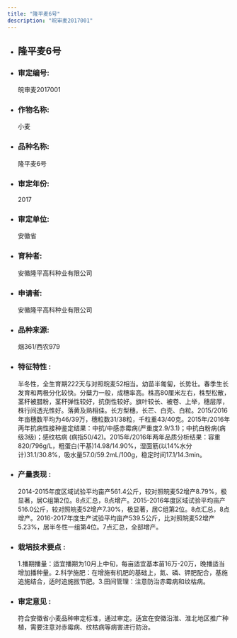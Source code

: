 ```yaml
---
title: "隆平麦6号"
description: "皖审麦2017001"
---
```

* ## 隆平麦6号
* ###  审定编号:  
   皖审麦2017001

*  ### 作物名称:  
   小麦

*   ###  品种名称: 
    隆平麦6号

*   ### 审定年份: 
    2017

*   ### 审定单位:  
    安徽省

*   ### 育种者:  
    安徽隆平高科种业有限公司

*   ### 申请者:  
    安徽隆平高科种业有限公司

*   ### 品种来源:  
    烟361/西农979

*   ### 特征特性 : 
    半冬性，全生育期222天与对照皖麦52相当。幼苗半匍匐，长势壮。春季生长发育和两极分化较快。分蘖力一般，成穗率高。株高80厘米左右，株型松散，茎秆被腊粉，茎秆弹性较好，抗倒性较好。旗叶较长、被卷、上举，穗层厚，株行间透光性好。落黄及熟相佳。长方型穗，长芒、白壳、白粒。2015/2016年亩穗数平均为46/39万，穗粒数31/38粒，千粒重43/40克。2015年/2016年两年抗病性接种鉴定结果：中抗/中感赤霉病(严重度2.9/3.1)；中抗白粉病(病级3级)；感纹枯病 (病指50/42)。2015年/2016年两年品质分析结果：容重820/796g/L，粗蛋白(干基)14.98/14.90%，湿面筋(以14%水分计)31.1/30.8%，吸水量57.0/59.2mL/100g，稳定时间17.1/14.3min。

*   ### 产量表现 : 
    2014-2015年度区域试验平均亩产561.4公斤，较对照皖麦52增产8.79%，极显著，居C组第2位。8点汇总，8点增产。2015-2016年度区域试验平均亩产516.0公斤，较对照皖麦52增产7.30%，极显著，居C组第2位。8点汇总，8点增产。2016-2017年度生产试验平均亩产539.5公斤，比对照皖麦52增产5.23%，居半冬性一组第4位。7点汇总，全部增产。

*   ### 栽培技术要点 : 
    1.播期播量：适宜播期为10月上中旬，每亩适宜基本苗16万-20万，晚播适当增加播种量。2.科学施肥：在增施有机肥的基础上，氮、磷、钾肥配合，基施追施结合，适时追施拔节肥。3.田间管理：注意防治赤霉病和纹枯病。

*   ### 审定意见 : 
    符合安徽省小麦品种审定标准，通过审定。适宜在安徽沿淮、淮北地区推广种植，需要注意对赤霉病、纹枯病等病害进行防治。
